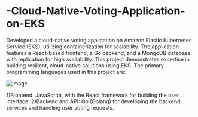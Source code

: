 # -Cloud-Native-Voting-Application-on-EKS
Developed a cloud-native voting application on Amazon Elastic Kubernetes Service (EKS), utilizing containerization for scalability. The application features a React-based frontend, a Go backend, and a MongoDB database with replication for high availability. This project demonstrates expertise in building resilient, cloud-native solutions using EKS.
The primary programming languages used in this project are:


![image](https://github.com/ShashankAQ/-Cloud-Native-Voting-Application-on-EKS/assets/139737140/b7aba4ef-e379-4446-8290-7edcce3fe725)

1)Frontend: JavaScript, with the React framework for building the user interface.
2)Backend and API: Go (Golang) for developing the backend services and handling user voting requests.

